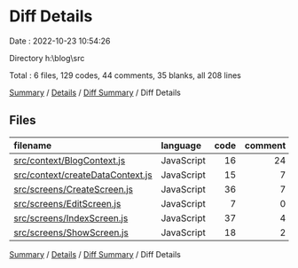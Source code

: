 # Diff Details

Date : 2022-10-23 10:54:26

Directory h:\\blog\\src

Total : 6 files,  129 codes, 44 comments, 35 blanks, all 208 lines

[Summary](results.md) / [Details](details.md) / [Diff Summary](diff.md) / Diff Details

## Files
| filename | language | code | comment | blank | total |
| :--- | :--- | ---: | ---: | ---: | ---: |
| [src/context/BlogContext.js](/src/context/BlogContext.js) | JavaScript | 16 | 24 | 9 | 49 |
| [src/context/createDataContext.js](/src/context/createDataContext.js) | JavaScript | 15 | 7 | 6 | 28 |
| [src/screens/CreateScreen.js](/src/screens/CreateScreen.js) | JavaScript | 36 | 7 | 4 | 47 |
| [src/screens/EditScreen.js](/src/screens/EditScreen.js) | JavaScript | 7 | 0 | 4 | 11 |
| [src/screens/IndexScreen.js](/src/screens/IndexScreen.js) | JavaScript | 37 | 4 | 7 | 48 |
| [src/screens/ShowScreen.js](/src/screens/ShowScreen.js) | JavaScript | 18 | 2 | 5 | 25 |

[Summary](results.md) / [Details](details.md) / [Diff Summary](diff.md) / Diff Details